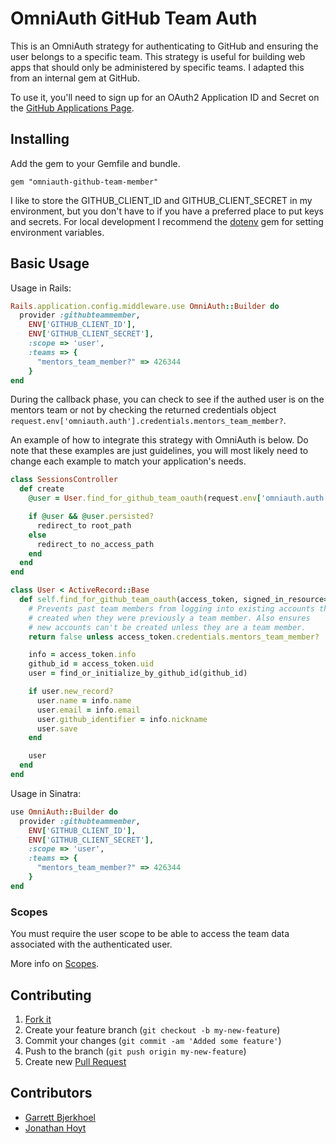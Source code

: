 # OmniAuth GitHub Team Auth

This is an OmniAuth strategy for authenticating to GitHub and ensuring the user belongs to a specific team. This strategy is useful for building web apps that should only be administered by specific teams. I adapted this from an internal gem at GitHub.

To use it, you'll need to sign up for an OAuth2 Application ID and Secret on the [GitHub Applications Page](https://github.com/settings/applications).

## Installing

Add the gem to your Gemfile and bundle.

```
gem "omniauth-github-team-member"
```

I like to store the GITHUB_CLIENT_ID and GITHUB_CLIENT_SECRET in my environment, but you don't have to if you have a preferred place to put keys and secrets. For local development I recommend the [dotenv](https://github.com/bkeepers/dotenv) gem for setting environment variables.

## Basic Usage

Usage in Rails:

```ruby
Rails.application.config.middleware.use OmniAuth::Builder do
  provider :githubteammember,
    ENV['GITHUB_CLIENT_ID'],
    ENV['GITHUB_CLIENT_SECRET'],
    :scope => 'user',
    :teams => {
      "mentors_team_member?" => 426344
    }
end
```

During the callback phase, you can check to see if the authed user is on the mentors team or not
by checking the returned credentials object `request.env['omniauth.auth'].credentials.mentors_team_member?`.

An example of how to integrate this strategy with OmniAuth is below. Do note that these
examples are just guidelines, you will most likely need to change each example to match your application's needs.

```ruby
class SessionsController
  def create
    @user = User.find_for_github_team_oauth(request.env['omniauth.auth'])

    if @user && @user.persisted?
      redirect_to root_path
    else
      redirect_to no_access_path
    end
  end
end
```

```ruby
class User < ActiveRecord::Base
  def self.find_for_github_team_oauth(access_token, signed_in_resource=nil)
    # Prevents past team members from logging into existing accounts they
    # created when they were previously a team member. Also ensures
    # new accounts can't be created unless they are a team member.
    return false unless access_token.credentials.mentors_team_member?

    info = access_token.info
    github_id = access_token.uid
    user = find_or_initialize_by_github_id(github_id)

    if user.new_record?
      user.name = info.name
      user.email = info.email
      user.github_identifier = info.nickname
      user.save
    end

    user
  end
end
```

Usage in Sinatra:

```ruby
use OmniAuth::Builder do
  provider :githubteammember,
    ENV['GITHUB_CLIENT_ID'],
    ENV['GITHUB_CLIENT_SECRET'],
    :scope => 'user',
    :teams => {
      "mentors_team_member?" => 426344
    }
end
```

### Scopes

You must require the user scope to be able to access the team data associated with
the authenticated user.

More info on [Scopes](http://developer.github.com/v3/oauth/#scopes).

## Contributing

1. [Fork it](https://help.github.com/articles/fork-a-repo)
2. Create your feature branch (`git checkout -b my-new-feature`)
3. Commit your changes (`git commit -am 'Added some feature'`)
4. Push to the branch (`git push origin my-new-feature`)
5. Create new [Pull Request](https://help.github.com/articles/using-pull-requests)

## Contributors

* [Garrett Bjerkhoel](https://github.com/dewski)
* [Jonathan Hoyt](https://github.com/jonmagic)
